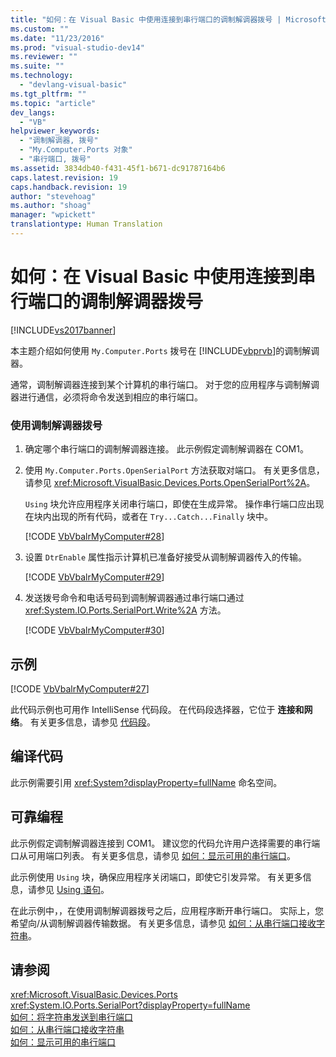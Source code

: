 ```yaml
---
title: "如何：在 Visual Basic 中使用连接到串行端口的调制解调器拨号 | Microsoft Docs"
ms.custom: ""
ms.date: "11/23/2016"
ms.prod: "visual-studio-dev14"
ms.reviewer: ""
ms.suite: ""
ms.technology: 
  - "devlang-visual-basic"
ms.tgt_pltfrm: ""
ms.topic: "article"
dev_langs: 
  - "VB"
helpviewer_keywords: 
  - "调制解调器, 拨号"
  - "My.Computer.Ports 对象"
  - "串行端口, 拨号"
ms.assetid: 3834db40-f431-45f1-b671-dc91787164b6
caps.latest.revision: 19
caps.handback.revision: 19
author: "stevehoag"
ms.author: "shoag"
manager: "wpickett"
translationtype: Human Translation
---
```

# 如何：在 Visual Basic 中使用连接到串行端口的调制解调器拨号
[!INCLUDE[vs2017banner](../../../../csharp/includes/vs2017banner.md)]

本主题介绍如何使用 `My.Computer.Ports` 拨号在 [!INCLUDE[vbprvb](../../../../csharp/programming-guide/concepts/linq/includes/vbprvb_md.md)]的调制解调器。  
  
 通常，调制解调器连接到某个计算机的串行端口。  对于您的应用程序与调制解调器进行通信，必须将命令发送到相应的串行端口。  
  
### 使用调制解调器拨号  
  
1.  确定哪个串行端口的调制解调器连接。  此示例假定调制解调器在 COM1。  
  
2.  使用 `My.Computer.Ports.OpenSerialPort` 方法获取对端口。  有关更多信息，请参见 <xref:Microsoft.VisualBasic.Devices.Ports.OpenSerialPort%2A>。  
  
     `Using` 块允许应用程序关闭串行端口，即使在生成异常。  操作串行端口应出现在块内出现的所有代码，或者在 `Try...Catch...Finally` 块中。  
  
     [!CODE [VbVbalrMyComputer#28](../CodeSnippet/VS_Snippets_VBCSharp/VbVbalrMyComputer#28)]  
  
3.  设置 `DtrEnable` 属性指示计算机已准备好接受从调制解调器传入的传输。  
  
     [!CODE [VbVbalrMyComputer#29](../CodeSnippet/VS_Snippets_VBCSharp/VbVbalrMyComputer#29)]  
  
4.  发送拨号命令和电话号码到调制解调器通过串行端口通过 <xref:System.IO.Ports.SerialPort.Write%2A> 方法。  
  
     [!CODE [VbVbalrMyComputer#30](../CodeSnippet/VS_Snippets_VBCSharp/VbVbalrMyComputer#30)]  
  
## 示例  
 [!CODE [VbVbalrMyComputer#27](../CodeSnippet/VS_Snippets_VBCSharp/VbVbalrMyComputer#27)]  
  
 此代码示例也可用作 IntelliSense 代码段。  在代码段选择器，它位于 **连接和网络**。  有关更多信息，请参见 [代码段](/visual-studio/ide/code-snippets)。  
  
## 编译代码  
 此示例需要引用 <xref:System?displayProperty=fullName> 命名空间。  
  
## 可靠编程  
 此示例假定调制解调器连接到 COM1。  建议您的代码允许用户选择需要的串行端口从可用端口列表。  有关更多信息，请参见 [如何：显示可用的串行端口](../../../../visual-basic/developing-apps/programming/computer-resources/how-to-show-available-serial-ports.md)。  
  
 此示例使用 `Using` 块，确保应用程序关闭端口，即使它引发异常。  有关更多信息，请参见 [Using 语句](../../../../visual-basic/language-reference/statements/using-statement.md)。  
  
 在此示例中，，在使用调制解调器拨号之后，应用程序断开串行端口。  实际上，您希望向\/从调制解调器传输数据。  有关更多信息，请参见 [如何：从串行端口接收字符串](../../../../visual-basic/developing-apps/programming/computer-resources/how-to-receive-strings-from-serial-ports.md)。  
  
## 请参阅  
 <xref:Microsoft.VisualBasic.Devices.Ports>   
 <xref:System.IO.Ports.SerialPort?displayProperty=fullName>   
 [如何：将字符串发送到串行端口](../../../../visual-basic/developing-apps/programming/computer-resources/how-to-send-strings-to-serial-ports.md)   
 [如何：从串行端口接收字符串](../../../../visual-basic/developing-apps/programming/computer-resources/how-to-receive-strings-from-serial-ports.md)   
 [如何：显示可用的串行端口](../../../../visual-basic/developing-apps/programming/computer-resources/how-to-show-available-serial-ports.md)